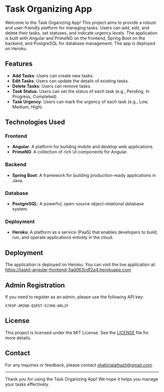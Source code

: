 # Task Organizing App
Welcome to the Task Organizing App! This project aims to provide a robust and user-friendly platform for managing tasks. Users can add, edit, and delete their tasks, set statuses, and indicate urgency levels. The application is built with Angular and PrimeNG on the frontend, Spring Boot on the backend, and PostgreSQL for database management. The app is deployed on Heroku.

## Features
- **Add Tasks**: Users can create new tasks.
- **Edit Tasks**: Users can update the details of existing tasks.
- **Delete Tasks**: Users can remove tasks.
- **Task Status**: Users can set the status of each task (e.g., Pending, In Progress, Completed).
- **Task Urgency**: Users can mark the urgency of each task (e.g., Low, Medium, High).

## Technologies Used
### Frontend
- **Angular**: A platform for building mobile and desktop web applications.
- **PrimeNG**: A collection of rich UI components for Angular.
### Backend
- **Spring Boot**: A framework for building production-ready applications in Java.
### Database
- **PostgreSQL**: A powerful, open-source object-relational database system.
### Deployment
- **Heroku**: A platform as a service (PaaS) that enables developers to build, run, and operate applications entirely in the cloud.

## Deployment
The application is deployed on Heroku. You can visit the live application at:
https://taskit-angular-frontend-5ad063cdf2a4.herokuapp.com

## Admin Registration
If you need to register as an admin, please use the following API key:
```
X7K9P-4M2N8-Q1R5T-9J3H6-W8L2F
```

## License
This project is licensed under the MIT License. See the [LICENSE](LICENSE) file for more details.

## Contact
For any inquiries or feedback, please contact [shahirjalalhazli@gmail.com](mailto:shahirjalalhazli@gmail.com).

---
Thank you for using the Task Organizing App! We hope it helps you manage your tasks effectively.
